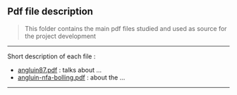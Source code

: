 ## Pdf file description

> This folder contains the main pdf files studied and used as source for the project development

---

Short description of each file :

- [angluin87.pdf](angluin87.pdf) : talks about ...
- [angluin-nfa-bolling.pdf](angluin-nfa-bollig.pdf) : about the ...


---